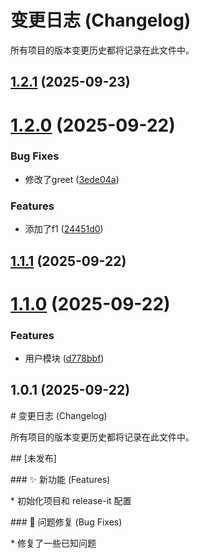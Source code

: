 # 变更日志 (Changelog)

所有项目的版本变更历史都将记录在此文件中。


## [1.2.1](https://github.com/shixiaozhia/all-demo/compare/v1.2.0...v1.2.1) (2025-09-23)

# [1.2.0](https://github.com/shixiaozhia/all-demo/compare/v1.1.1...v1.2.0) (2025-09-22)


### Bug Fixes

* 修改了greet ([3ede04a](https://github.com/shixiaozhia/all-demo/commit/3ede04a3f406822515a1b1f4d9a7cd2d703d5fb5))


### Features

* 添加了f1 ([24451d0](https://github.com/shixiaozhia/all-demo/commit/24451d0b0d9664479e3860e11268168b04e85dc2))

## [1.1.1](https://github.com/shixiaozhia/all-demo/compare/v1.0.2...v1.1.1) (2025-09-22)

# [1.1.0](https://github.com/shixiaozhia/all-demo/compare/v1.0.1...v1.1.0) (2025-09-22)


### Features

* 用户模块 ([d778bbf](https://github.com/shixiaozhia/all-demo/commit/d778bbfb59eddc498bee2cfa043865be58a45771))

## 1.0.1 (2025-09-22)

\# 变更日志 (Changelog)



所有项目的版本变更历史都将记录在此文件中。



\## \[未发布]



\### ✨ 新功能 (Features)

\* 初始化项目和 release-it 配置



\### 🐛 问题修复 (Bug Fixes)

\* 修复了一些已知问题
